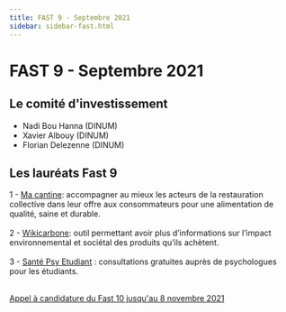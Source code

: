 ```yaml
---
title: FAST 9 - Septembre 2021
sidebar: sidebar-fast.html
---
```


# FAST 9 - Septembre 2021

## Le comité d'investissement

- Nadi Bou Hanna (DINUM)
- Xavier Albouy (DINUM)
- Florian Delezenne (DINUM)

## Les lauréats Fast 9

1 - [Ma cantine](https://ma-cantine.beta.gouv.fr/accueil/): accompagner au mieux les acteurs de la restauration collective dans leur offre aux consommateurs pour une alimentation de qualité, saine et durable.<br/><br/>
2 - [Wikicarbone](https://wikicarbone.beta.gouv.fr): outil permettant avoir plus d’informations sur l’impact environnemental et sociétal des produits qu’ils achètent.<br/><br/>
3 - [Santé Psy Etudiant](https://santepsy.etudiant.gouv.fr) : consultations gratuites auprès de psychologues pour les étudiants.<br/><br/>

[Appel à candidature du Fast 10 jusqu'au 8 novembre 2021](https://blog.beta.gouv.fr/dinsic/2021/10/07/découvrez-les-lauréats-du-fast-9-et-postulez-au-fast-10/)
